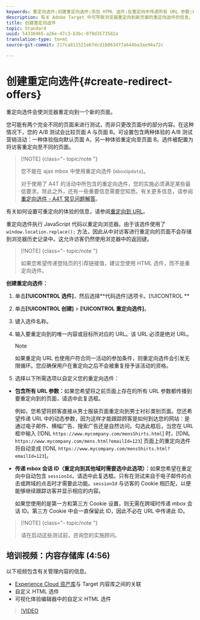 ```yaml
---
keywords: 重定向选件;创建重定向选件;添加 HTML 选件;在重定向中传递所有 URL 参数;在重定向中传递 mboxSessionId（仅当要重定向到其他域时才需使用此功能）
description: 有关 Adobe Target 中可导致浏览器重定向到新页面的重定向选件的信息。
title: 创建重定向选件
topic: Standard
uuid: 54336965-a26e-47c3-b3bc-079d3573502a
translation-type: tm+mt
source-git-commit: 217ca811521e67dcd1b063d77a644ba3ae94a72c

---
```



# 创建重定向选件{#create-redirect-offers}

重定向选件会使浏览器重定向到一个新的页面。

您可能有两个完全不同的页面来进行测试，而非只更改页面中的部分内容。在这种情况下，您的 A/B 测试会比较页面 A 与页面 B。可设置包含两种体验的 A/B 测试营销活动：一种体验指向默认页面 A，另一种体验重定向至页面 B。选件被配置为将访客重定向至不同的页面。

>[!NOTE] {class="- topic/note "}
>
>您不能在 ajax mbox 中使用重定向选件 (`mboxUpdate`)。
>
>对于使用了 A4T 的活动中所包含的重定向选件，您的实施必须满足某些最低要求。除此之外，还有一些重要信息需要您知悉。有关更多信息，请参阅[重定向选件 - A4T 常见问题解答](../../c-integrating-target-with-mac/a4t/r-a4t-faq/a4t-faq-redirect-offers.md#concept_21BF213F10E1414A9DCD4A98AF207905)。

有关如何设置可重定向的体验的信息，请参阅[重定向到 URL](../../c-experiences/c-visual-experience-composer/redirect-offer.md#task_9578678D42784F5EB9638F8AC8C911FA)。

重定向选件执行 JavaScript 代码以重定向浏览器。由于该选件使用了 `window.location.replace();` 方法，因此从中对访客进行重定向的页面不会存储到浏览器历史记录中。这允许访客仍然使用浏览器中的返回键。

>[!NOTE] {class="- topic/note "}
>
>如果您希望传递登陆页的引荐链接值，建议您使用 HTML 选件，而不是重定向选件。

**创建重定向选件：**

1. 单击&#x200B;**[!UICONTROL 选件]**，然后选择&#x200B;**代码选件]选项卡。[!UICONTROL **
1. 单击&#x200B;**[!UICONTROL 创建]** &gt; **[!UICONTROL 重定向选件]**。
1. 键入选件名称。
1. 输入要重定向到的唯一内容或目标所对应的 URL。该 URL 必须是绝对 URL。

   >[!NOTE]
   >
   >如果重定向 URL 也使用户符合同一活动的参加条件，则重定向选件会引发无限循环。您应确保用户在重定向之后不会被重复授予该活动的资格。

1. 选择以下所需选项以自定义您的重定向选件：

* **包含所有 URL 参数：**&#x200B;如果您希望将之前页面上存在的所有 URL 参数都传播到要重定向到的页面，请选中此复选框。

   例如，您希望将顾客直接从男士服装页面重定向到男士衬衫类别页面。您还希望传递 URL 中的动态参数，因为这样才能跟踪顾客是如何到达您的网站：是通过电子邮件、横幅广告、搜索广告还是自然访问。勾选此框后，当您在 URL 框中输入 [!DNL `https://www.mycompany.com/mensShirts.html`] 时，[!DNL `https://www.mycompany.com/mens.html?emailId=123`] 页面上的重定向选件将自动变成 [!DNL `https://www.mycompany.com/mensShirts.html?emailId=123`]。

* **传递 mbox 会话 ID（重定向到其他域时需要选中此选项）：**&#x200B;如果您希望在重定向中自动包含 `sessionId`，请选中此复选框。只有在测试来自于电子邮件的点击或跨域的点击时才需要此功能。`sessionId` 与访客的 Cookie 相匹配，以便能够继续跟踪访客并显示相应的内容。

   如果您使用的是第一方和第三方 Cookie 设置，则无需在跨域时传递 mbox 会话 ID。第三方 Cookie 中会一直保留此 ID，因此不必在 URL 中传递此 ID。

>[!NOTE] {class="- topic/note "}
>
>请在启动这些测试前，咨询您的实施顾问。

## 培训视频：内容存储库 (4:56)

以下视频包含有关管理内容的信息。

* [Experience Cloud 资产库](https://docs.adobe.com/content/help/en/core-services/interface/assets/creative-cloud.html)与 Target 内容库之间的关联
* 自定义 HTML 选件
* 可视化体验编辑器中的自定义 HTML 选件

>[!VIDEO](https://video.tv.adobe.com/v/17387?captions=chi_hans)

